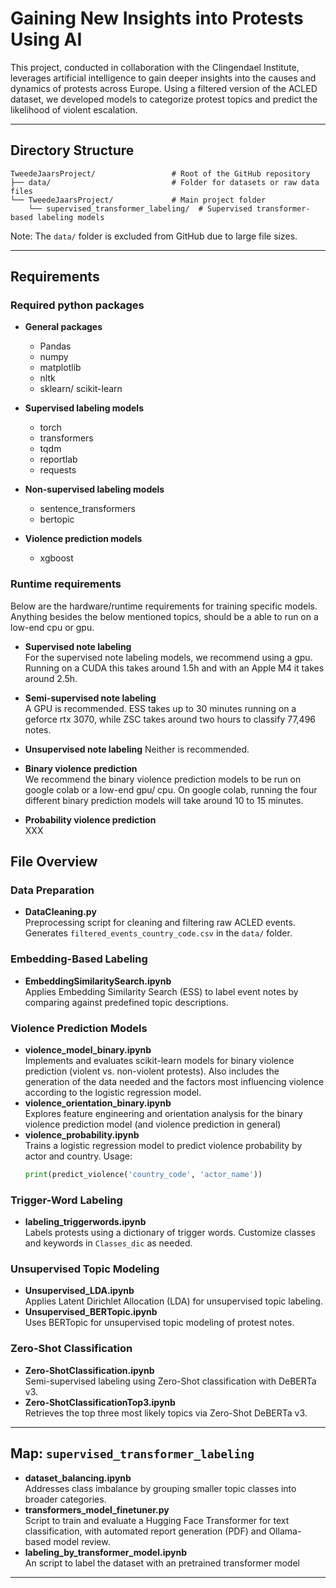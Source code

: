 # Gaining New Insights into Protests Using AI

This project, conducted in collaboration with the Clingendael Institute, leverages artificial intelligence to gain deeper insights into the causes and dynamics of protests across Europe. Using a filtered version of the ACLED dataset, we developed models to categorize protest topics and predict the likelihood of violent escalation.

---

## Directory Structure
```
TweedeJaarsProject/                 # Root of the GitHub repository
├── data/                           # Folder for datasets or raw data files
└── TweedeJaarsProject/             # Main project folder
    └── supervised_transformer_labeling/  # Supervised transformer-based labeling models
``` 

Note: The `data/` folder is excluded from GitHub due to large file sizes.

---

## Requirements
### Required python packages
- **General packages**  
  - Pandas
  - numpy
  - matplotlib
  - nltk
  - sklearn/ scikit-learn

- **Supervised labeling models**  
  - torch
  - transformers
  - tqdm
  - reportlab
  - requests

- **Non-supervised labeling models**  
  - sentence_transformers
  - bertopic

- **Violence prediction models**  
  - xgboost

### Runtime requirements
Below are the hardware/runtime requirements for training specific models. Anything besides the below mentioned topics, should be a able to run on a low-end cpu or gpu.
- **Supervised note labeling**  
  For the supervised note labeling models, we recommend using a gpu. Running on a CUDA this takes around 1.5h and with an Apple M4 it takes around 2.5h.

- **Semi-supervised note labeling**  
  A GPU is recommended. ESS takes up to 30 minutes running on a geforce rtx 3070, while ZSC takes around two hours to classify 77,496 notes.

- **Unsupervised note labeling**
Neither is recommended.

- **Binary violence prediction**  
  We recommend the binary violence prediction models to be run on google colab or a low-end gpu/ cpu. On google colab, running the four different binary prediction models will take around 10 to 15 minutes.

- **Probability violence prediction**  
  XXX

## File Overview

### Data Preparation
- **DataCleaning.py**  
  Preprocessing script for cleaning and filtering raw ACLED events. Generates `filtered_events_country_code.csv` in the `data/` folder.

### Embedding-Based Labeling
- **EmbeddingSimilaritySearch.ipynb**  
  Applies Embedding Similarity Search (ESS) to label event notes by comparing against predefined topic descriptions.

### Violence Prediction Models
- **violence_model_binary.ipynb**  
  Implements and evaluates scikit-learn models for binary violence prediction (violent vs. non-violent protests). Also includes the generation of the data needed and the
  factors most influencing violence according to the logistic regression model.
- **violence_orientation_binary.ipynb**  
  Explores feature engineering and orientation analysis for the binary violence prediction model (and violence prediction in general)
- **violence_probability.ipynb**  
  Trains a logistic regression model to predict violence probability by actor and country. Usage:
  ```python
  print(predict_violence('country_code', 'actor_name'))
  ```

### Trigger-Word Labeling
- **labeling_triggerwords.ipynb**  
  Labels protests using a dictionary of trigger words. Customize classes and keywords in `Classes_dic` as needed.

### Unsupervised Topic Modeling
- **Unsupervised_LDA.ipynb**  
  Applies Latent Dirichlet Allocation (LDA) for unsupervised topic labeling.
- **Unsupervised_BERTopic.ipynb**  
  Uses BERTopic for unsupervised topic modeling of protest notes.

### Zero-Shot Classification
- **Zero-ShotClassification.ipynb**  
  Semi-supervised labeling using Zero-Shot classification with DeBERTa v3.
- **Zero-ShotClassificationTop3.ipynb**  
  Retrieves the top three most likely topics via Zero-Shot DeBERTa v3.

---

## Map: `supervised_transformer_labeling`

- **dataset_balancing.ipynb**  
  Addresses class imbalance by grouping smaller topic classes into broader categories.
- **transformers_model_finetuner.py**  
  Script to train and evaluate a Hugging Face Transformer for text classification, with automated report generation (PDF) and Ollama-based model review.
- **labeling_by_transformer_model.ipynb**  
  An script to label the dataset with an pretrained transformer model

---